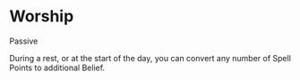 # Worship

Passive

During a rest, or at the start of the day, you can convert any number of Spell Points to additional Belief. 